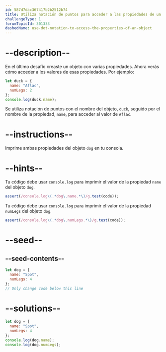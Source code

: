```yaml
---
id: 587d7dac367417b2b2512b74
title: Utiliza notación de puntos para acceder a las propiedades de un objeto
challengeType: 1
forumTopicId: 301333
dashedName: use-dot-notation-to-access-the-properties-of-an-object
---
```


# --description--

En el último desafío creaste un objeto con varias propiedades. Ahora verás cómo acceder a los valores de esas propiedades. Por ejemplo:

```js
let duck = {
  name: "Aflac",
  numLegs: 2
};
console.log(duck.name);
```

Se utiliza notación de puntos con el nombre del objeto, `duck`, seguido por el nombre de la propiedad, `name`, para acceder al valor de `Aflac`.

# --instructions--

Imprime ambas propiedades del objeto `dog` en tu consola.

# --hints--

Tu código debe usar `console.log` para imprimir el valor de la propiedad `name` del objeto `dog`.

```js
assert(/console.log\(.*dog\.name.*\)/g.test(code));
```

Tu código debe usar `console.log` para imprimir el valor de la propiedad `numLegs` del objeto `dog`.

```js
assert(/console.log\(.*dog\.numLegs.*\)/g.test(code));
```

# --seed--

## --seed-contents--

```js
let dog = {
  name: "Spot",
  numLegs: 4
};
// Only change code below this line
```

# --solutions--

```js
let dog = {
  name: "Spot",
  numLegs: 4
};
console.log(dog.name);
console.log(dog.numLegs);
```
